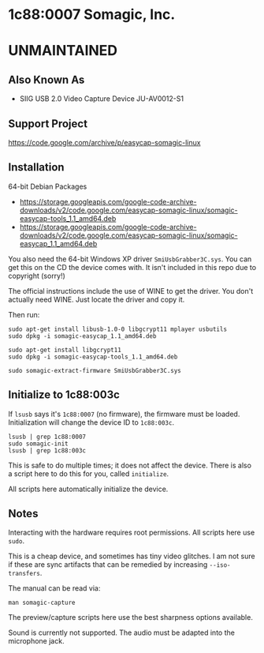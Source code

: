 # 1c88:0007 Somagic, Inc.

# UNMAINTAINED

## Also Known As
- SIIG USB 2.0 Video Capture Device JU-AV0012-S1

## Support Project
https://code.google.com/archive/p/easycap-somagic-linux

## Installation
64-bit Debian Packages
- https://storage.googleapis.com/google-code-archive-downloads/v2/code.google.com/easycap-somagic-linux/somagic-easycap-tools_1.1_amd64.deb
- https://storage.googleapis.com/google-code-archive-downloads/v2/code.google.com/easycap-somagic-linux/somagic-easycap_1.1_amd64.deb

You also need the 64-bit Windows XP driver `SmiUsbGrabber3C.sys`. You can get this on the CD the device comes with.
It isn't included in this repo due to copyright (sorry!)

The official instructions include the use of WINE to get the driver. You don't actually need WINE. Just locate the driver and copy it.

Then run:
```
sudo apt-get install libusb-1.0-0 libgcrypt11 mplayer usbutils
sudo dpkg -i somagic-easycap_1.1_amd64.deb

sudo apt-get install libgcrypt11
sudo dpkg -i somagic-easycap-tools_1.1_amd64.deb

sudo somagic-extract-firmware SmiUsbGrabber3C.sys
```

## Initialize to 1c88:003c
If `lsusb` says it's `1c88:0007` (no firmware), the firmware must be loaded.
Initialization will change the device ID to `1c88:003c`.

```
lsusb | grep 1c88:0007
sudo somagic-init
lsusb | grep 1c88:003c
```

This is safe to do multiple times; it does not affect the device. There is also a script here to do this for you, called `initialize`.

All scripts here automatically initialize the device.

## Notes
Interacting with the hardware requires root permissions. All scripts here use `sudo`.

This is a cheap device, and sometimes has tiny video glitches.
I am not sure if these are sync artifacts that can be remedied by increasing `--iso-transfers`.

The manual can be read via:

```
man somagic-capture
```

The preview/capture scripts here use the best sharpness options available.

Sound is currently not supported. The audio must be adapted into the microphone jack.
